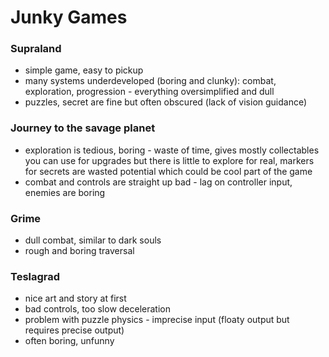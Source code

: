 # Junky Games

### Supraland

- simple game, easy to pickup
- many systems underdeveloped (boring and clunky): combat, exploration, progression - everything oversimplified and dull
- puzzles, secret are fine but often obscured (lack of vision guidance)

### Journey to the savage planet

- exploration is tedious, boring - waste of time, gives mostly collectables you can use for upgrades but there is little to explore for real, markers for secrets are wasted potential which could be cool part of the game
- combat and controls are straight up bad - lag on controller input, enemies are boring

### Grime

- dull combat, similar to dark souls
- rough and boring traversal

### Teslagrad

- nice art and story at first
- bad controls, too slow deceleration
- problem with puzzle physics - imprecise input (floaty output but requires precise output)
- often boring, unfunny